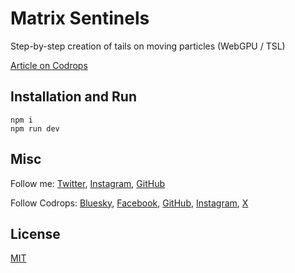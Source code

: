 # Matrix Sentinels

Step-by-step creation of tails on moving particles (WebGPU / TSL)

[Article on Codrops](https://tympanus.net/codrops/?p=88757)


## Installation and Run
```
npm i
npm run dev
```

## Misc

Follow me: [Twitter](https://x.com/Mister_Prada), [Instagram](https://www.instagram.com/mister666prada), [GitHub](https://github.com/MisterPrada)

Follow Codrops: [Bluesky](https://bsky.app/profile/codrops.bsky.social), [Facebook](http://www.facebook.com/codrops), [GitHub](https://github.com/codrops), [Instagram](https://www.instagram.com/codropsss/), [X](http://www.x.com/codrops)

## License
[MIT](LICENSE)

